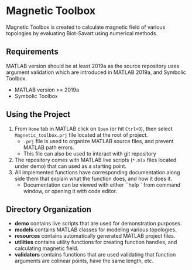 # Magnetic Toolbox

Magnetic Toolbox is created to calculate magnetic field of various topologies by evaluating Biot-Savart using numerical methods.

## Requirements

MATLAB version should be at least 2019a as the source repository uses argument validation which are introduced in MATLAB 2019a, and Symbolic Toolbox.

- MATLAB version >= 2019a
- Symbolic Toolbox

## Using the Project

1. From `Home` tab in MATLAB click on `Open` (or hit `Ctrl+O`), then select `Magnetic_toolbox.prj` file located at the root of project.
   - `.prj` file is used to organize MATLAB source files, and prevent MATLAB path errors.
   - This file can also be used to interact with git repository
2. The repository comes with MATLAB live scripts (`*.mlx` files located under demo) that can used as a starting point.
3. All implemented functions have corresponding documentation along side them that explain what the function does, and how it does it.
   - Documentation can be viewed with either ``help <function name>` from command window, or opening it with code editor.

## Directory Organization

- **demo** contains live scripts that are used for demonstration purposes.
- **models** contains MATLAB classes for modeling various topologies.
- **resources** contains automatically generated MATLAB project files.
- **utilities** contains utility functions for creating function handles, and calculating magnetic field.
- **validators** contains functions that are used validating that function arguments are colinear points, have the same length, etc.
